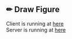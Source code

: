 ## ✏ Draw Figure

Client is running at [here](https://drawfigure-client.azurewebsites.net) <br/>
Server is running at [here](https://drawfigure-server.azurewebsites.net)

